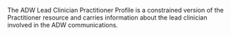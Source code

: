 
The ADW Lead Clinician Practitioner Profile is a constrained version of the Practitioner resource and carries information about the lead clinician involved in the ADW communications. 
